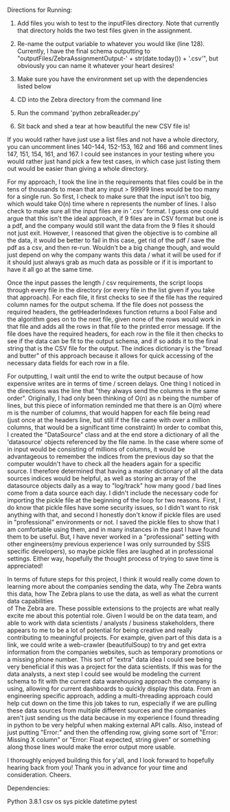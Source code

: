 Directions for Running:

1. Add files you wish to test to the inputFiles directory. Note that currently
that directory holds the two test files given in the assignment.

2. Re-name the output variable to whatever you would like (line 128). Currently, I have the
final schema outputting to "outputFiles/ZebraAssignmentOutput-' + str(date.today()) + '.csv'",
but obviously you can name it whatever your heart desires!

3. Make sure you have the environment set up with the dependencies listed below

4. CD into the Zebra directory from the command line

5. Run the command 'python zebraReader.py'

6. Sit back and shed a tear at how beautiful the new CSV file is!

If you would rather have just use a list files and not have a whole directory, you can
uncomment lines 140-144, 152-153, 162 and 166 and comment lines 147, 151, 154, 161, and 167.
I could see instances in your testing where you would rather just hand pick a few
test cases, in which case just listing them out would be easier than giving a whole
directory.

For my approach, I took the line in the requirements that files could be in the
tens of thousands to mean that any input > 99999 lines would be too many for a single
run. So first, I check to make sure that the input isn't too big, which would take O(n)
time where n represents the number of lines. I also check to make sure all the
input files are in '.csv' format. I guess one could argue that this isn't the
ideal approach, if 9 files are in CSV format but one is a pdf, and the company
would still want the data from the 9 files it should not just exit. However,
I reasoned that given the objective is to combine all the data, it would be better
to fail in this case, get rid of the pdf / save the pdf as a csv, and then re-run.
Wouldn't be a big change though, and would just depend on why the company wants this
data / what it will be used for if it should just always grab as much data as
possible or if it is important to have it all go at the same time.

Once the input passes the length / csv requirements, the script loops through
every file in the directory (or every file in the list given if you take that
approach). For each file, it first checks to see if the file has the required
column names for the output schema. If the file does not possess the required headers,
the getHeaderIndexes function returns a bool False and the algorithm goes on to the
next file, given none of the rows would work in that file and adds all the rows
in that file to the printed error message. If the file does have the required headers,
for each row in the file it then checks to see if the data can be fit to the output
schema, and if so adds it to the final string that is the CSV file for the output.
The indices dictionary is the "bread and butter" of this approach because it allows
for quick accessing of the necessary data fields for each row in a file.

For outputting, I wait until the end to write the output because of how expensive
writes are in terms of time / screen delays. One thing I noticed in the directions
was the line that "they always send the columns in the same order". Originally,
I had only been thinking of O(n) as n being the number of lines, but this piece
of information reminded me that there is an O(m) where m is the number of columns, that
would happen for each file being read (just once at the headers line, but still if
the file came with over a million columns, that would be a significant time constraint)
In order to combat this, I created the "DataSource" class and at the end store a
dictionary of all the 'datasource' objects referenced by the file name.
In the case where some of in input would be consisting of millions of columns, it
would be advantageous to remember the indices from the previous day so that the
computer wouldn't have to check all the headers again for a specific source. I
therefore determined that having a master dictionary of all the data sources
indices would be helpful, as well as storing an array of the datasource objects
daily as a way to "log/track" how many good / bad lines come from a data source
each day. I didn't include the necessary code for importing the pickle file at the
beginning of the loop for two reasons. First, I do know that pickle files have some
security issues, so I didn't want to risk anything with that, and second I honestly
don't know if pickle files are used in "professional" environments or not. I saved
the pickle files to show that I am comfortable using them, and in many instances in
the past I have found them to be useful. But, I have never worked in a "professional"
setting with other engineers(my previous experience I was only surrounded by SSIS
specific developers), so maybe pickle files are laughed at in professional settings.
Either way, hopefully the thought process of trying to save time is appreciated!

In terms of future steps for this project, I think it would really come down to
learning more about the companies sending the data, why The Zebra wants this data,
how The Zebra plans to use the data, as well as what the current data capabilities  
of The Zebra are. These possible extensions to the projects are what really excite
me about this potential role. Given I would be on the data team, and able to work with data
scientists / analysts / business stakeholders, there appears to me to be a lot of
potential for being creative and really contributing to meaningful projects. For example,
given part of this data is a link, we could write a web-crawler (beautifulSoup) to try
and get extra information from the companies websites, such as temporary promotions or
a missing phone number. This sort of "extra" data idea I could see being very beneficial if this was
a project for the data scientists. If this was for the data analysts, a next step
I could see would be modeling the current schema to fit with the current data warehousing
approach the company is using, allowing for current dashboards to quickly display this
data. From an engineering specific approach, adding a multi-threading approach could
help cut down on the time this job takes to run, especially if we are pulling these
data sources from multiple different sources and the companies aren't just sending us
the data because in my experience I found threading in python to be very helpful when making
external API calls. Also, instead of just putting "Error:" and then the offending row,
giving some sort of "Error: Missing X column" or "Error: Float expected, string given"
or something along those lines would make the error output more usable.

I thoroughly enjoyed building this for y'all, and I look forward to hopefully hearing back
from you! Thank you in advance for your time and consideration. Cheers.

Dependencies:

Python 3.8.1
csv
os
sys
pickle
datetime
pytest
